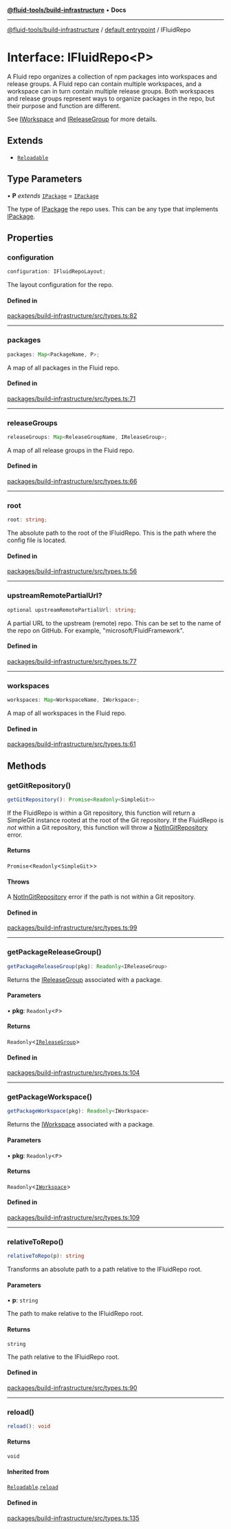 [**@fluid-tools/build-infrastructure**](../../README.md) • **Docs**

***

[@fluid-tools/build-infrastructure](../../README.md) / [default entrypoint](../README.md) / IFluidRepo

# Interface: IFluidRepo\<P\>

A Fluid repo organizes a collection of npm packages into workspaces and release groups. A Fluid repo can contain
multiple workspaces, and a workspace can in turn contain multiple release groups. Both workspaces and release groups
represent ways to organize packages in the repo, but their purpose and function are different.

See [IWorkspace](IWorkspace.md) and [IReleaseGroup](IReleaseGroup.md) for more details.

## Extends

- [`Reloadable`](Reloadable.md)

## Type Parameters

• **P** *extends* [`IPackage`](IPackage.md) = [`IPackage`](IPackage.md)

The type of [IPackage](IPackage.md) the repo uses. This can be any type that implements [IPackage](IPackage.md).

## Properties

### configuration

```ts
configuration: IFluidRepoLayout;
```

The layout configuration for the repo.

#### Defined in

[packages/build-infrastructure/src/types.ts:82](https://github.com/microsoft/FluidFramework/blob/main/build-tools/packages/build-infrastructure/src/types.ts#L82)

***

### packages

```ts
packages: Map<PackageName, P>;
```

A map of all packages in the Fluid repo.

#### Defined in

[packages/build-infrastructure/src/types.ts:71](https://github.com/microsoft/FluidFramework/blob/main/build-tools/packages/build-infrastructure/src/types.ts#L71)

***

### releaseGroups

```ts
releaseGroups: Map<ReleaseGroupName, IReleaseGroup>;
```

A map of all release groups in the Fluid repo.

#### Defined in

[packages/build-infrastructure/src/types.ts:66](https://github.com/microsoft/FluidFramework/blob/main/build-tools/packages/build-infrastructure/src/types.ts#L66)

***

### root

```ts
root: string;
```

The absolute path to the root of the IFluidRepo. This is the path where the config file is located.

#### Defined in

[packages/build-infrastructure/src/types.ts:56](https://github.com/microsoft/FluidFramework/blob/main/build-tools/packages/build-infrastructure/src/types.ts#L56)

***

### upstreamRemotePartialUrl?

```ts
optional upstreamRemotePartialUrl: string;
```

A partial URL to the upstream (remote) repo. This can be set to the name of the repo on GitHub. For example,
"microsoft/FluidFramework".

#### Defined in

[packages/build-infrastructure/src/types.ts:77](https://github.com/microsoft/FluidFramework/blob/main/build-tools/packages/build-infrastructure/src/types.ts#L77)

***

### workspaces

```ts
workspaces: Map<WorkspaceName, IWorkspace>;
```

A map of all workspaces in the Fluid repo.

#### Defined in

[packages/build-infrastructure/src/types.ts:61](https://github.com/microsoft/FluidFramework/blob/main/build-tools/packages/build-infrastructure/src/types.ts#L61)

## Methods

### getGitRepository()

```ts
getGitRepository(): Promise<Readonly<SimpleGit>>
```

If the FluidRepo is within a Git repository, this function will return a SimpleGit instance rooted at the root of
the Git repository. If the FluidRepo is _not_ within a Git repository, this function will throw a
[NotInGitRepository](../classes/NotInGitRepository.md) error.

#### Returns

`Promise`\<`Readonly`\<`SimpleGit`\>\>

#### Throws

A [NotInGitRepository](../classes/NotInGitRepository.md) error if the path is not within a Git repository.

#### Defined in

[packages/build-infrastructure/src/types.ts:99](https://github.com/microsoft/FluidFramework/blob/main/build-tools/packages/build-infrastructure/src/types.ts#L99)

***

### getPackageReleaseGroup()

```ts
getPackageReleaseGroup(pkg): Readonly<IReleaseGroup>
```

Returns the [IReleaseGroup](IReleaseGroup.md) associated with a package.

#### Parameters

• **pkg**: `Readonly`\<`P`\>

#### Returns

`Readonly`\<[`IReleaseGroup`](IReleaseGroup.md)\>

#### Defined in

[packages/build-infrastructure/src/types.ts:104](https://github.com/microsoft/FluidFramework/blob/main/build-tools/packages/build-infrastructure/src/types.ts#L104)

***

### getPackageWorkspace()

```ts
getPackageWorkspace(pkg): Readonly<IWorkspace>
```

Returns the [IWorkspace](IWorkspace.md) associated with a package.

#### Parameters

• **pkg**: `Readonly`\<`P`\>

#### Returns

`Readonly`\<[`IWorkspace`](IWorkspace.md)\>

#### Defined in

[packages/build-infrastructure/src/types.ts:109](https://github.com/microsoft/FluidFramework/blob/main/build-tools/packages/build-infrastructure/src/types.ts#L109)

***

### relativeToRepo()

```ts
relativeToRepo(p): string
```

Transforms an absolute path to a path relative to the IFluidRepo root.

#### Parameters

• **p**: `string`

The path to make relative to the IFluidRepo root.

#### Returns

`string`

The path relative to the IFluidRepo root.

#### Defined in

[packages/build-infrastructure/src/types.ts:90](https://github.com/microsoft/FluidFramework/blob/main/build-tools/packages/build-infrastructure/src/types.ts#L90)

***

### reload()

```ts
reload(): void
```

#### Returns

`void`

#### Inherited from

[`Reloadable`](Reloadable.md).[`reload`](Reloadable.md#reload)

#### Defined in

[packages/build-infrastructure/src/types.ts:135](https://github.com/microsoft/FluidFramework/blob/main/build-tools/packages/build-infrastructure/src/types.ts#L135)

